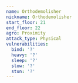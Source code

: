 ```yaml
---
name: Orthodemolisher
nickname: Orthodemolisher
start_floor: 21
end_floor: 22
agro: Proximity
attack_type: Physical
vulnerabilities:
  bind: '?'
  heavy: '?'
  sleep: '?'
  slow: '?'
  stun: '?'
---
```

